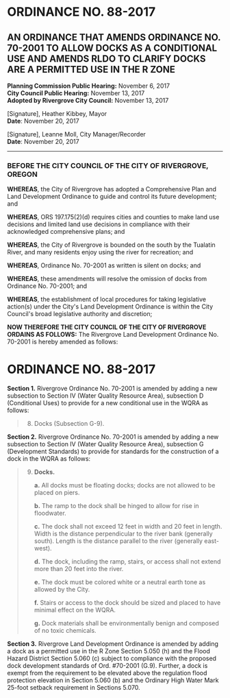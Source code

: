 # ORDINANCE NO. 88-2017

## AN ORDINANCE THAT AMENDS ORDINANCE NO. 70-2001 TO ALLOW DOCKS AS A CONDITIONAL USE AND AMENDS RLDO TO CLARIFY DOCKS ARE A PERMITTED USE IN THE R ZONE

**Planning Commission Public Hearing:** November 6, 2017  
**City Council Public Hearing:** November 13, 2017  
**Adopted by Rivergrove City Council:** November 13, 2017

[Signature], Heather Kibbey, Mayor  
**Date**: November 20, 2017        

[Signature], Leanne Moll, City Manager/Recorder  
**Date**: November 20, 2017        

---

### BEFORE THE CITY COUNCIL OF THE CITY OF RIVERGROVE, OREGON

**WHEREAS**, the City of Rivergrove has adopted a Comprehensive Plan and Land Development Ordinance to guide and control its future development; and

**WHEREAS**, ORS 197.175(2)(d) requires cities and counties to make land use decisions and limited land use decisions in compliance with their acknowledged comprehensive plans; and

**WHEREAS**, the City of Rivergrove is bounded on the south by the Tualatin River, and many residents enjoy using the river for recreation; and

**WHEREAS**, Ordinance No. 70-2001 as written is silent on docks; and

**WHEREAS**, these amendments will resolve the omission of docks from Ordinance No. 70-2001; and

**WHEREAS**, the establishment of local procedures for taking legislative action(s) under the City's Land Development Ordinance is within the City Council's broad legislative authority and discretion;

**NOW THEREFORE THE CITY COUNCIL OF THE CITY OF RIVERGROVE ORDAINS AS FOLLOWS:** The Rivergrove Land Development Ordinance No. 70-2001 is hereby amended as follows:

# ORDINANCE NO. 88-2017

**Section 1.** Rivergrove Ordinance No. 70-2001 is amended by adding a new subsection to Section IV (Water Quality Resource Area), subsection D (Conditional Uses) to provide for a new conditional use in the WQRA as follows:

> 8. Docks (Subsection G-9).

**Section 2.** Rivergrove Ordinance No. 70-2001 is amended by adding a new subsection to Section IV (Water Quality Resource Area), subsection G (Development Standards) to provide for standards for the construction of a dock in the WQRA as follows:

> 9. **Docks.**
>    
>    **a.** All docks must be floating docks; docks are not allowed to be placed on piers.
>    
>    **b.** The ramp to the dock shall be hinged to allow for rise in floodwater.
>    
>    **c.** The dock shall not exceed 12 feet in width and 20 feet in length. Width is the distance perpendicular to the river bank (generally south). Length is the distance parallel to the river (generally east-west).
>    
>    **d.** The dock, including the ramp, stairs, or access shall not extend more than 20 feet into the river.
>    
>    **e.** The dock must be colored white or a neutral earth tone as allowed by the City.
>    
>    **f.** Stairs or access to the dock should be sized and placed to have minimal effect on the WQRA.
>    
>    **g.** Dock materials shall be environmentally benign and composed of no toxic chemicals.

**Section 3.** Rivergrove Land Development Ordinance is amended by adding a dock as a permitted use in the R Zone Section 5.050 (h) and the Flood Hazard District Section 5.060 (c) subject to compliance with the proposed dock development standards of Ord. #70-2001 (G.9). Further, a dock is exempt from the requirement to be elevated above the regulation flood protection elevation in Section 5.060 (b) and the Ordinary High Water Mark 25-foot setback requirement in Sections 5.070.
